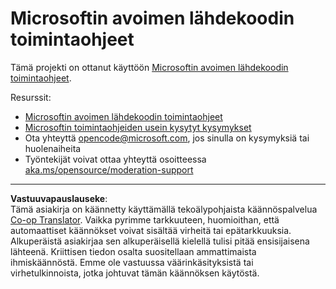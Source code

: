 <!--
CO_OP_TRANSLATOR_METADATA:
{
  "original_hash": "763a733399ea9f55f6418d1efe13c12b",
  "translation_date": "2025-09-29T21:49:50+00:00",
  "source_file": "CODE_OF_CONDUCT.md",
  "language_code": "fi"
}
-->
# Microsoftin avoimen lähdekoodin toimintaohjeet

Tämä projekti on ottanut käyttöön [Microsoftin avoimen lähdekoodin toimintaohjeet](https://opensource.microsoft.com/codeofconduct/).

Resurssit:

- [Microsoftin avoimen lähdekoodin toimintaohjeet](https://opensource.microsoft.com/codeofconduct/)
- [Microsoftin toimintaohjeiden usein kysytyt kysymykset](https://opensource.microsoft.com/codeofconduct/faq/)
- Ota yhteyttä [opencode@microsoft.com](mailto:opencode@microsoft.com), jos sinulla on kysymyksiä tai huolenaiheita
- Työntekijät voivat ottaa yhteyttä osoitteessa [aka.ms/opensource/moderation-support](https://aka.ms/opensource/moderation-support)

---

**Vastuuvapauslauseke**:  
Tämä asiakirja on käännetty käyttämällä tekoälypohjaista käännöspalvelua [Co-op Translator](https://github.com/Azure/co-op-translator). Vaikka pyrimme tarkkuuteen, huomioithan, että automaattiset käännökset voivat sisältää virheitä tai epätarkkuuksia. Alkuperäistä asiakirjaa sen alkuperäisellä kielellä tulisi pitää ensisijaisena lähteenä. Kriittisen tiedon osalta suositellaan ammattimaista ihmiskäännöstä. Emme ole vastuussa väärinkäsityksistä tai virhetulkinnoista, jotka johtuvat tämän käännöksen käytöstä.